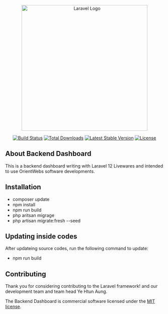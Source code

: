<p align="center"><a href="https://laravel.com" target="_blank"><img src="https://raw.githubusercontent.com/laravel/art/master/logo-lockup/5%20SVG/2%20CMYK/1%20Full%20Color/laravel-logolockup-cmyk-red.svg" width="400" alt="Laravel Logo"></a></p>

<p align="center">
<a href="https://github.com/laravel/framework/actions"><img src="https://github.com/laravel/framework/workflows/tests/badge.svg" alt="Build Status"></a>
<a href="https://packagist.org/packages/laravel/framework"><img src="https://img.shields.io/packagist/dt/laravel/framework" alt="Total Downloads"></a>
<a href="https://packagist.org/packages/laravel/framework"><img src="https://img.shields.io/packagist/v/laravel/framework" alt="Latest Stable Version"></a>
<a href="https://packagist.org/packages/laravel/framework"><img src="https://img.shields.io/packagist/l/laravel/framework" alt="License"></a>
</p>

## About Backend Dashboard

This is a backend dashboard writing with Laravel 12 Livewares and intended to use OrientWebs software developments.

## Installation
- composer update
- npm install
- npm run build
- php aritsan migrage
- php artisan migrate:fresh --seed

## Updating inside codes
After updateing source codes, run the following command to update:

- npm run build

## Contributing

Thank you for considering contributing to the Laravel framework! and our development team and team head Ye Htun Aung.

The Backend Dashboard is commercial software licensed under the [MIT license](https://opensource.org/licenses/MIT).
